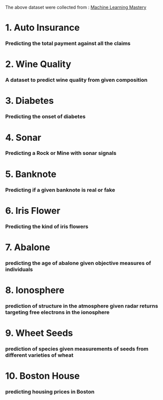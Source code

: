 The above dataset were collected from : [Machine Learning Mastery](https://machinelearningmastery.com/standard-machine-learning-datasets/)

# 1. Auto Insurance
### Predicting the total payment against all the claims


# 2. Wine Quality
### A dataset to predict wine quality from given composition


# 3. Diabetes
### Predicting the onset of diabetes


# 4. Sonar
### Predicting a Rock or Mine with sonar signals


# 5. Banknote 
### Predicting if a given banknote is real or fake


# 6. Iris Flower
### Predicting the kind of iris flowers

# 7. Abalone
### predicting the age of abalone given objective measures of individuals

# 8. Ionosphere
### prediction of structure in the atmosphere given radar returns targeting free electrons in the ionosphere

# 9. Wheet Seeds
### prediction of species given measurements of seeds from different varieties of wheat

# 10. Boston House
### predicting housing prices in Boston

